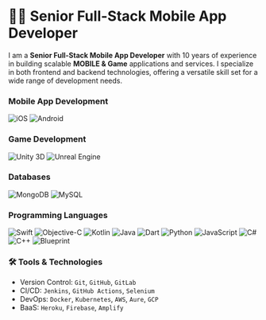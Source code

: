 
# 👨‍💻 Senior Full-Stack Mobile App Developer

I am a **Senior Full-Stack Mobile App Developer** with 10 years of experience in building scalable **MOBILE & Game** applications and services. I specialize in both frontend and backend technologies, offering a versatile skill set for a wide range of development needs.

### Mobile App Development
![iOS](https://img.shields.io/badge/-iOS-000000?logo=apple&logoColor=white&style=for-the-badge
)
![Android](https://img.shields.io/badge/-Android-3DDC84?logo=android&logoColor=white&style=for-the-badge
)

### Game Development
![Unity 3D](https://img.shields.io/badge/-Unity%203D-000000?logo=unity&logoColor=white&style=for-the-badge)
![Unreal Engine](https://img.shields.io/badge/-Unreal%20Engine-FFFFF0?logo=unreal-engine&logoColor=black&style=for-the-badge)

### Databases
![MongoDB](https://img.shields.io/badge/-MongoDB-47A248?logo=mongodb&logoColor=white&style=for-the-badge)
![MySQL](https://img.shields.io/badge/-MySQL-4479A1?logo=mysql&logoColor=white&style=for-the-badge)

### Programming Languages
![Swift](https://img.shields.io/badge/-Swift-FA7343?logo=swift&logoColor=white&style=for-the-badge)
![Objective-C](https://img.shields.io/badge/-Objective--C-1572B6?logo=apple&logoColor=white&style=for-the-badge)
![Kotlin](https://img.shields.io/badge/-Kotlin-0095D5?logo=kotlin&logoColor=white&style=for-the-badge)
![Java](https://img.shields.io/badge/-Java-007396?logo=java&logoColor=white&style=for-the-badge)
![Dart](https://img.shields.io/badge/-Dart-0175C2?logo=dart&logoColor=white&style=for-the-badge)
![Python](https://img.shields.io/badge/-Python-3776AB?logo=python&logoColor=white&style=for-the-badge)
![JavaScript](https://img.shields.io/badge/-JavaScript-F7DF1E?logo=javascript&logoColor=black&style=for-the-badge)
![C#](https://img.shields.io/badge/-C%23-800080?logo=c-sharp&logoColor=white&style=for-the-badge)
![C++](https://img.shields.io/badge/-C%2B%2B-00599C?logo=c%2B%2B&logoColor=white&style=for-the-badge
)
![Blueprint](https://img.shields.io/badge/-Blueprint-000000?logo=unreal-engine&logoColor=green&style=for-the-badge)

### 🛠 Tools & Technologies

- Version Control: `Git`, `GitHub`, `GitLab`
- CI/CD: `Jenkins`, `GitHub Actions`, `Selenium`
- DevOps: `Docker`, `Kubernetes`, `AWS`, `Aure`, `GCP`
- BaaS: `Heroku`, `Firebase`, `Amplify`
